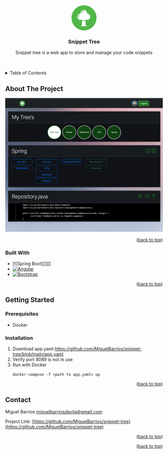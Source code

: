 <!-- Improved compatibility of back to top link: See: https://github.com/othneildrew/Best-README-Template/pull/73 -->
<a name="readme-top"></a>


<!-- PROJECT LOGO -->
<br />
<div align="center">
  <a href="https://github.com/MiguelBarrios/snippet-tree">
    <img src="images/logo.png" alt="Logo" width="80" height="80">
  </a>

<h3 align="center">Snippet Tree</h3>

  <p align="center">
    Snippet tree is a web app to store and manage your code snippets
    <br />
    <br />
    <br />
  </p>
</div>



<!-- TABLE OF CONTENTS -->
<details>
  <summary>Table of Contents</summary>
  <ol>
    <li>
      <a href="#about-the-project">About The Project</a>
      <ul>
        <li><a href="#built-with">Built With</a></li>
      </ul>
    </li>
    <li>
      <a href="#getting-started">Getting Started</a>
      <ul>
        <li><a href="#prerequisites">Prerequisites</a></li>
        <li><a href="#installation">Installation</a></li>
      </ul>
    </li>
    <li><a href="#usage">Usage</a></li>
    <li><a href="#roadmap">Roadmap</a></li>
    <li><a href="#contributing">Contributing</a></li>
    <li><a href="#license">License</a></li>
    <li><a href="#contact">Contact</a></li>
    <li><a href="#acknowledgments">Acknowledgments</a></li>
  </ol>
</details>



<!-- ABOUT THE PROJECT -->
## About The Project

[![Product Name Screen Shot][product-screenshot]](https://example.com)


<p align="right">(<a href="#readme-top">back to top</a>)</p>



### Built With

* [![Spring Boot][]][]
* [![Angular][Angular.io]][Angular-url]
* [![Bootstrap][Bootstrap.com]][Bootstrap-url]



<p align="right">(<a href="#readme-top">back to top</a>)</p>



<!-- GETTING STARTED -->
## Getting Started

### Prerequisites

* Docker

### Installation

1. Download app.yaml https://github.com/MiguelBarrios/snippet-tree/blob/main/app.yaml
2. Verify port 8089 is not in use
3. Run with Docker
   ```
   docker-compose -f <path to app.yaml> up
   ```


<p align="right">(<a href="#readme-top">back to top</a>)</p>



<!-- CONTACT -->
## Contact

Miguel Barrios
miguelbarriosdavila@gmail.com

Project Link: [https://github.com/MiguelBarrios/snippet-tree](https://github.com/MiguelBarrios/snippet-tree)

<p align="right">(<a href="#readme-top">back to top</a>)</p>





<p align="right">(<a href="#readme-top">back to top</a>)</p>



<!-- MARKDOWN LINKS & IMAGES -->
<!-- https://www.markdownguide.org/basic-syntax/#reference-style-links -->
[contributors-shield]: https://img.shields.io/github/contributors/MiguelBarrios/snippet-tree.svg?style=for-the-badge
[contributors-url]: https://github.com/MiguelBarrios/snippet-tree/graphs/contributors
[forks-shield]: https://img.shields.io/github/forks/MiguelBarrios/snippet-tree.svg?style=for-the-badge
[forks-url]: https://github.com/MiguelBarrios/snippet-tree/network/members
[stars-shield]: https://img.shields.io/github/stars/MiguelBarrios/snippet-tree.svg?style=for-the-badge
[stars-url]: https://github.com/MiguelBarrios/snippet-tree/stargazers
[issues-shield]: https://img.shields.io/github/issues/MiguelBarrios/snippet-tree.svg?style=for-the-badge
[issues-url]: https://github.com/MiguelBarrios/snippet-tree/issues
[license-shield]: https://img.shields.io/github/license/MiguelBarrios/snippet-tree.svg?style=for-the-badge
[license-url]: https://github.com/MiguelBarrios/snippet-tree/blob/master/LICENSE.txt

[product-screenshot]: images/screenshot.png


[Angular.io]: https://img.shields.io/badge/Angular-DD0031?style=for-the-badge&logo=angular&logoColor=white
[Angular-url]: https://angular.io/

[Bootstrap.com]: https://img.shields.io/badge/Bootstrap-563D7C?style=for-the-badge&logo=bootstrap&logoColor=white
[Bootstrap-url]: https://getbootstrap.com


